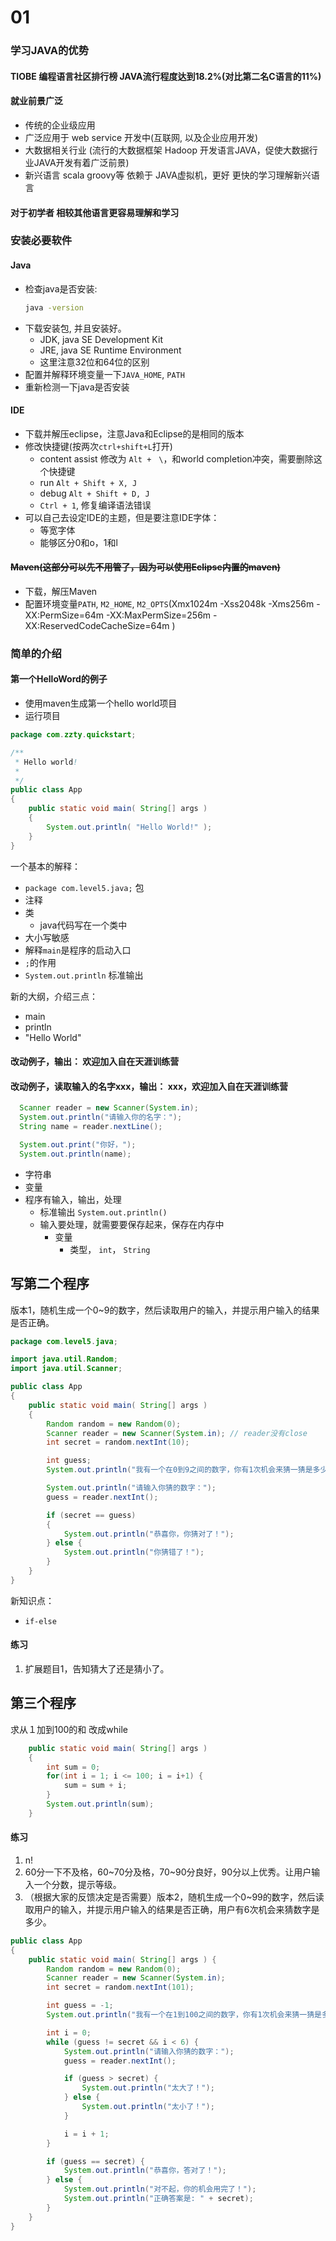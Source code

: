 # 01

### 学习JAVA的优势

#### TIOBE 编程语言社区排行榜 JAVA流行程度达到18.2%(对比第二名C语言的11%)
#### 就业前景广泛
* 传统的企业级应用
* 广泛应用于 web service 开发中(互联网, 以及企业应用开发)
* 大数据相关行业 (流行的大数据框架 Hadoop 开发语言JAVA，促使大数据行业JAVA开发有着广泛前景)
* 新兴语言 scala groovy等 依赖于 JAVA虚拟机，更好 更快的学习理解新兴语言

#### 对于初学者 相较其他语言更容易理解和学习



### 安装必要软件

#### Java

* 检查java是否安装:
  ```bash
  java -version
  ```
* 下载安装包, 并且安装好。
  - JDK, java SE Development Kit
  - JRE, java SE Runtime Environment
  - 这里注意32位和64位的区别
* 配置并解释环境变量一下`JAVA_HOME`, `PATH`
* 重新检测一下java是否安装

#### IDE

* 下载并解压eclipse，注意Java和Eclipse的是相同的版本
* 修改快捷键(按两次`ctrl+shift+L`打开)
  - content assist        修改为 `Alt +　\`，和world completion冲突，需要删除这个快捷键
  - run `Alt + Shift + X, J`
  - debug `Alt + Shift + D, J`
  - `Ctrl + 1`, 修复编译语法错误
* 可以自己去设定IDE的主题，但是要注意IDE字体：
  - 等宽字体
  - 能够区分0和o，1和l

#### ~~Maven(这部分可以先不用管了，因为可以使用Eclipse内置的maven)~~
* 下载，解压Maven
* 配置环境变量`PATH`, `M2_HOME`, `M2_OPTS`(Xmx1024m -Xss2048k -Xms256m -XX:PermSize=64m -XX:MaxPermSize=256m -XX:ReservedCodeCacheSize=64m )

### 简单的介绍

#### 第一个HelloWord的例子

* 使用maven生成第一个hello world项目
* 运行项目

```java
package com.zzty.quickstart;

/**
 * Hello world!
 *
 */
public class App
{
    public static void main( String[] args )
    {
        System.out.println( "Hello World!" );
    }
}
```
一个基本的解释：
* `package com.level5.java;` 包
* 注释
* 类
  - java代码写在一个类中
* 大小写敏感
* 解释`main`是程序的启动入口
* `;`的作用
* `System.out.println` 标准输出

新的大纲，介绍三点：
* main
* println
* "Hello World"

#### 改动例子，输出： 欢迎加入自在天涯训练营
#### 改动例子，读取输入的名字xxx，输出： xxx，欢迎加入自在天涯训练营
```java
  Scanner reader = new Scanner(System.in);
  System.out.println("请输入你的名字：");
  String name = reader.nextLine();

  System.out.print("你好，");
  System.out.println(name);

```
* 字符串
* 变量
* 程序有输入，输出，处理
  - 标准输出 `System.out.println()`
  - 输入要处理，就需要要保存起来，保存在内存中
    - 变量
      * 类型， `int`， `String`


## 写第二个程序
版本1，随机生成一个0~9的数字，然后读取用户的输入，并提示用户输入的结果是否正确。
```java
package com.level5.java;

import java.util.Random;
import java.util.Scanner;

public class App
{
    public static void main( String[] args )
    {
        Random random = new Random(0);
        Scanner reader = new Scanner(System.in); // reader没有close
        int secret = random.nextInt(10);

        int guess;
        System.out.println("我有一个在0到9之间的数字，你有1次机会来猜一猜是多少");

        System.out.println("请输入你猜的数字：");
        guess = reader.nextInt();

        if (secret == guess)
        {
            System.out.println("恭喜你，你猜对了！");
        } else {
            System.out.println("你猜错了！");
        }
    }
}
```
新知识点：
* `if-else`
#### 练习
1. 扩展题目1，告知猜大了还是猜小了。

## 第三个程序
求从１加到100的和
改成while
```java
    public static void main( String[] args )
    {
    	int sum = 0;
    	for(int i = 1; i <= 100; i = i+1) {
    		sum = sum + i;
    	}
    	System.out.println(sum);
    }
```

#### 练习
1. n!
2. 60分一下不及格，60~70分及格，70~90分良好，90分以上优秀。让用户输入一个分数，提示等级。
3. （根据大家的反馈决定是否需要）版本2，随机生成一个0~99的数字，然后读取用户的输入，并提示用户输入的结果是否正确，用户有6次机会来猜数字是多少。

```java
public class App
{
    public static void main( String[] args ) {
        Random random = new Random(0);
        Scanner reader = new Scanner(System.in);
        int secret = random.nextInt(101);

        int guess = -1;
        System.out.println("我有一个在1到100之间的数字，你有1次机会来猜一猜是多少");

        int i = 0;
        while (guess != secret && i < 6) {
        	System.out.println("请输入你猜的数字：");
            guess = reader.nextInt();

            if (guess > secret) {
            	System.out.println("太大了！");
            } else {
            	System.out.println("太小了！");
            }

            i = i + 1;
        }

        if (guess == secret) {
        	System.out.println("恭喜你，答对了！");
        } else {
        	System.out.println("对不起，你的机会用完了！");
        	System.out.println("正确答案是: " + secret);
        }
    }
}
```
